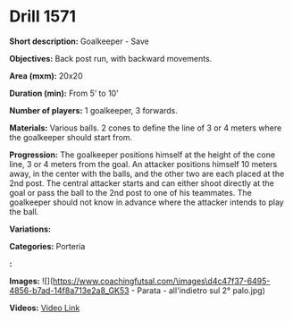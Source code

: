 # Drill 1571

**Short description:**
Goalkeeper - Save

**Objectives:**
Back post run, with backward movements.

**Area (mxm):**
20x20

**Duration (min):**
From 5’ to 10’

**Number of players:**
1 goalkeeper, 3 forwards.

**Materials:**
Various balls. 2 cones to define the line of 3 or 4 meters where the goalkeeper should start from.

**Progression:**
The goalkeeper positions himself at the height of the cone line, 3 or 4 meters from the goal. An attacker positions himself 10 meters away, in the center with the balls, and the other two are each placed at the 2nd post. The central attacker starts and can either shoot directly at the goal or pass the ball to the 2nd post to one of his teammates. The goalkeeper should not know in advance where the attacker intends to play the ball.

**Variations:**


**Categories:**
Portería

**:**


**Images:**
![](https://www.coachingfutsal.com/\images\d4c47f37-6495-4856-b7ad-14f8a713e2a8_GK53 - Parata - all'indietro sul 2° palo.jpg)

**Videos:**
[Video Link](https://www.youtube.com/embed/4e3ufebB9lU)

